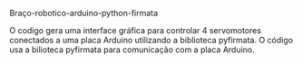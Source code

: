 Braço-robotico-arduino-python-firmata

O codigo gera uma interface gráfica para controlar 4 servomotores conectados a uma placa Arduino utilizando a biblioteca pyfirmata.
O código usa a bilioteca pyfirmata para comunicação com a placa Arduino.
